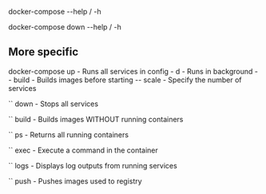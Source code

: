 docker-compose --help / -h

docker-compose down --help / -h


## More specific

docker-compose up - Runs all services in config
    -  d          - Runs in background
    -- build      - Builds images before starting
    -- scale      - Specify the number of services

`` down           - Stops all services

`` build          - Builds images WITHOUT running containers

`` ps             - Returns all running containers

`` exec           - Execute a command in the container

`` logs           - Displays log outputs from running services

`` push           - Pushes images used to registry